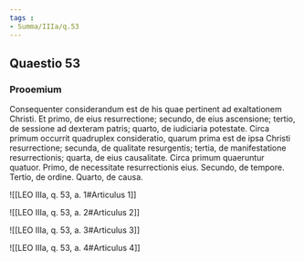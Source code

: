 ```yaml
---
tags : 
- Summa/IIIa/q.53
---
```


## Quaestio 53

### Prooemium

Consequenter considerandum est de his quae pertinent ad exaltationem Christi. Et primo, de eius resurrectione; secundo, de eius ascensione; tertio, de sessione ad dexteram patris; quarto, de iudiciaria potestate. Circa primum occurrit quadruplex consideratio, quarum prima est de ipsa Christi resurrectione; secunda, de qualitate resurgentis; tertia, de manifestatione resurrectionis; quarta, de eius causalitate. Circa primum quaeruntur quatuor. Primo, de necessitate resurrectionis eius. Secundo, de tempore. Tertio, de ordine. Quarto, de causa.

![[LEO IIIa, q. 53, a. 1#Articulus 1]]

![[LEO IIIa, q. 53, a. 2#Articulus 2]]

![[LEO IIIa, q. 53, a. 3#Articulus 3]]

![[LEO IIIa, q. 53, a. 4#Articulus 4]]

